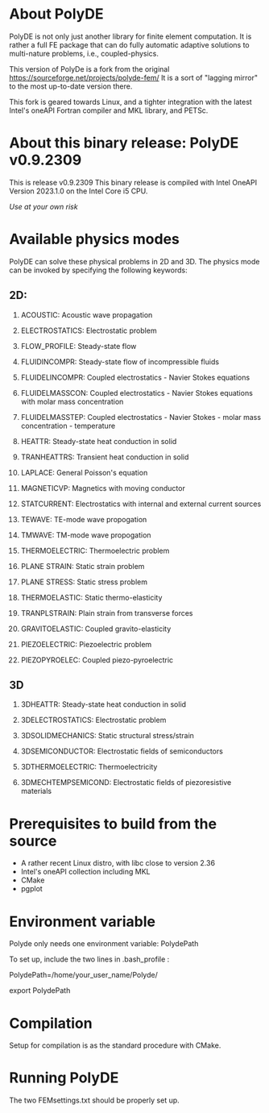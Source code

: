 # About PolyDE

PolyDE is not only just another library for finite element computation. 
It is rather a full FE package that can do fully automatic adaptive
solutions to multi-nature problems, i.e., coupled-physics.

This version of PolyDe is a fork from the original 
https://sourceforge.net/projects/polyde-fem/
It is a sort of "lagging mirror" to the most up-to-date version there. 

This fork is geared towards Linux, and a tighter integration with the latest 
Intel's oneAPI Fortran compiler and MKL library, and PETSc.

# About this binary release: PolyDE v0.9.2309

This is release v0.9.2309
This binary release is compiled with Intel OneAPI Version 2023.1.0 on the
Intel Core i5 CPU.

*Use at your own risk*

# Available physics modes

PolyDE can solve these physical problems in 2D and 3D. The physics mode can be 
invoked by specifying the following keywords: 

## 2D:

1. ACOUSTIC: Acoustic wave propagation

2. ELECTROSTATICS: Electrostatic problem

3. FLOW_PROFILE: Steady-state flow

4. FLUIDINCOMPR: Steady-state flow of incompressible fluids

5. FLUIDELINCOMPR: Coupled electrostatics - Navier Stokes equations

6. FLUIDELMASSCON: Coupled electrostatics - Navier Stokes equations with molar mass concentration

7. FLUIDELMASSTEP: Coupled electrostatics - Navier Stokes - molar mass concentration - temperature

8. HEATTR: Steady-state heat conduction in solid

9. TRANHEATTRS: Transient heat conduction in solid

10. LAPLACE: General Poisson's equation

11. MAGNETICVP: Magnetics with moving conductor

12. STATCURRENT: Electrostatics with internal and external current sources

13. TEWAVE: TE-mode wave propogation

14. TMWAVE: TM-mode wave propogation

15. THERMOELECTRIC: Thermoelectric problem

16. PLANE STRAIN: Static strain problem

17. PLANE STRESS: Static stress problem

18. THERMOELASTIC: Static thermo-elasticity

19. TRANPLSTRAIN: Plain strain from transverse forces

20. GRAVITOELASTIC: Coupled gravito-elasticity

21. PIEZOELECTRIC: Piezoelectric problem

22. PIEZOPYROELEC: Coupled piezo-pyroelectric

## 3D

1. 3DHEATTR: Steady-state heat conduction in solid

2. 3DELECTROSTATICS: Electrostatic problem

3. 3DSOLIDMECHANICS: Static structural stress/strain

4. 3DSEMICONDUCTOR: Electrostatic fields of semiconductors

5. 3DTHERMOELECTRIC: Thermoelectricity

6. 3DMECHTEMPSEMICOND: Electrostatic fields of piezoresistive materials

# Prerequisites to build from the source

- A rather recent Linux distro, with libc close to version 2.36
- Intel's oneAPI collection including MKL
- CMake
- pgplot


# Environment variable

Polyde only needs one environment variable: PolydePath

To set up, include the two lines in .bash_profile : 

PolydePath=/home/your_user_name/Polyde/

export PolydePath

# Compilation

Setup for compilation is as the standard procedure with CMake.

# Running PolyDE

The two FEMsettings.txt should be properly set up.